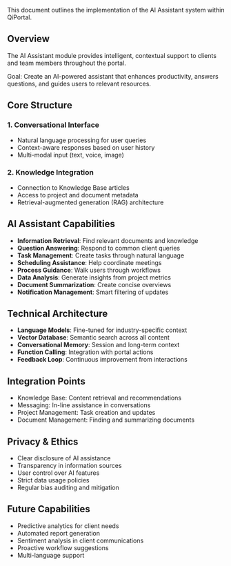 This document outlines the implementation of the AI Assistant system within QiPortal.
## Overview

The AI Assistant module provides intelligent, contextual support to clients and team members throughout the portal.

Goal: Create an AI-powered assistant that enhances productivity, answers questions, and guides users to relevant resources.

## Core Structure

### 1. Conversational Interface

- Natural language processing for user queries
- Context-aware responses based on user history
- Multi-modal input (text, voice, image)

### 2. Knowledge Integration

- Connection to Knowledge Base articles
- Access to project and document metadata
- Retrieval-augmented generation (RAG) architecture

## AI Assistant Capabilities

- **Information Retrieval**: Find relevant documents and knowledge
- **Question Answering**: Respond to common client queries
- **Task Management**: Create tasks through natural language
- **Scheduling Assistance**: Help coordinate meetings
- **Process Guidance**: Walk users through workflows
- **Data Analysis**: Generate insights from project metrics
- **Document Summarization**: Create concise overviews
- **Notification Management**: Smart filtering of updates

## Technical Architecture

- **Language Models**: Fine-tuned for industry-specific context
- **Vector Database**: Semantic search across all content
- **Conversational Memory**: Session and long-term context
- **Function Calling**: Integration with portal actions
- **Feedback Loop**: Continuous improvement from interactions

## Integration Points

- Knowledge Base: Content retrieval and recommendations
- Messaging: In-line assistance in conversations
- Project Management: Task creation and updates
- Document Management: Finding and summarizing documents

## Privacy & Ethics

- Clear disclosure of AI assistance
- Transparency in information sources
- User control over AI features
- Strict data usage policies
- Regular bias auditing and mitigation

## Future Capabilities

- Predictive analytics for client needs
- Automated report generation
- Sentiment analysis in client communications
- Proactive workflow suggestions
- Multi-language support